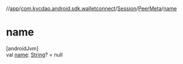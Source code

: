 //[app](../../../../index.md)/[com.kycdao.android.sdk.walletconnect](../../index.md)/[Session](../index.md)/[PeerMeta](index.md)/[name](name.md)

# name

[androidJvm]\
val [name](name.md): [String](https://kotlinlang.org/api/latest/jvm/stdlib/kotlin/-string/index.html)? = null
